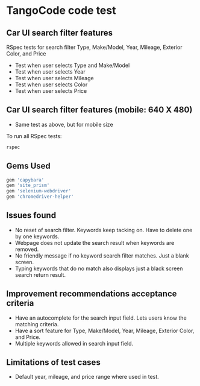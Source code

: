# TangoCode code test

## Car UI search filter features

RSpec tests for search filter Type, Make/Model, Year, Mileage, Exterior Color, and Price

* Test when user selects Type and Make/Model
* Test when user selects Year
* Test when user selects Mileage
* Test when user selects Color
* Test when user selects Price


## Car UI search filter features (mobile: 640 X 480)

* Same test as above, but for mobile size

To run all RSpec tests:

```bash
rspec
```


## Gems Used

```ruby
gem 'capybara'
gem 'site_prism'
gem 'selenium-webdriver'
gem 'chromedriver-helper'
```


## Issues found

* No reset of search filter. Keywords keep tacking on. Have to delete one by one keywords.
* Webpage does not update the search result when keywords are removed.
* No friendly message if no keyword search filter matches. Just a blank screen.
* Typing keywords that do no match also displays just a black screen search return result.

## Improvement recommendations acceptance criteria

* Have an autocomplete for the search input field. Lets users know the matching criteria.
* Have a sort feature for Type, Make/Model, Year, Mileage, Exterior Color, and Price.
* Multiple keywords allowed in search input field.

## Limitations of test cases

* Default year, mileage, and price range where used in test.
